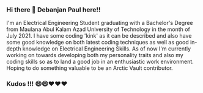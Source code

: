 ### Hi there 👋 Debanjan Paul here!!

<!--
**debanjanpaul10/debanjanpaul10** is a ✨ _special_ ✨ repository because its `README.md` (this file) appears on your GitHub profile.

Here are some ideas to get you started:

- 🔭 I’m currently working on ...
- 🌱 I’m currently learning ...
- 👯 I’m looking to collaborate on ...
- 🤔 I’m looking for help with ...
- 💬 Ask me about ...
- 📫 How to reach me: ...
- 😄 Pronouns: ...
- ⚡ Fun fact: ...
-->
I'm an Electrical Engineering Student graduating with a Bachelor's Degree from Maulana Abul Kalam Azad University of Technology in the month of July 2021. I have some coding 'kink' as it can be described and also have some good knowledge on both latest coding techniques as well as good in-depth knowledge on Electrical Engineering Skills.
As of now I'm currently working on towards developing both my personality traits and also my coding skills so as to land a good job in an enthusiastic work environment.
Hoping to do something valuable to be an Arctic Vault contributor.
### Kudos !!! 😄😄❤️❤️❤️
